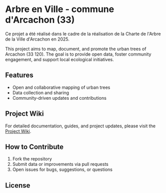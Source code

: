 # Arbre en Ville - commune d'Arcachon (33)
Ce projet a été réalisé dans le cadre de la réalisation de la Charte de l'Arbre de la Ville d'Arcachon en 2025.

This project aims to map, document, and promote the urban trees of Arcachon (33 120). The goal is to provide open data, foster community engagement, and support local ecological initiatives.

## Features

- Open and collaborative mapping of urban trees
- Data collection and sharing
- Community-driven updates and contributions

## Project Wiki

For detailed documentation, guides, and project updates, please visit the [Project Wiki](../../wiki).

## How to Contribute

1. Fork the repository
2. Submit data or improvements via pull requests
3. Open issues for bugs, suggestions, or questions

## License
